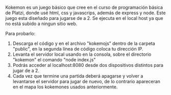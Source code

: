 Kokemon es un juego básico que cree en el curso de programación básica de Platzi, donde usé html, css y javascrips, además de express y node.
Este juego esta diseñado para jugarse de a 2. Se ejecuta en el local host ya que no está subido a ningun sitio web. 

Para probarlo:
1) Descarga el código y en el archivo "kokemojs" dentro de la carpeta "public", en la segunda línea de código coloca tu dirección IP.
2) Levanta el servidor local usando en la consola, sobre el directorio "kokemon" el comando "node index.js" 
3) Podrás acceder al localhost:8080 desde dos dispositivos distintos para jugar de a 2.
4) Cada vez que termine una partida deberá apagarse y volver a levantarse el servidor para jugar de nuevo, de lo contrario apareceran 
en el mapa los kokemones usados anteriormente.
